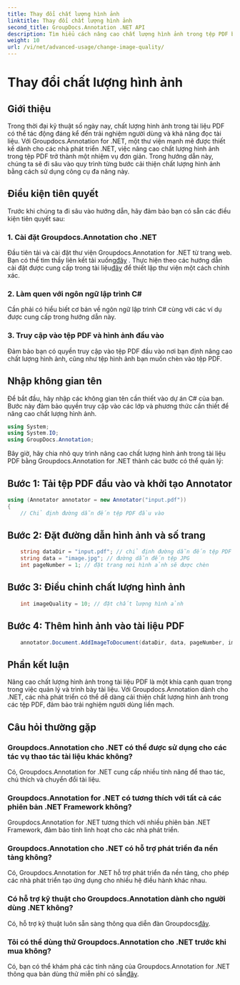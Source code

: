 ```yaml
---
title: Thay đổi chất lượng hình ảnh
linktitle: Thay đổi chất lượng hình ảnh
second_title: GroupDocs.Annotation .NET API
description: Tìm hiểu cách nâng cao chất lượng hình ảnh trong tệp PDF bằng Groupdocs.Annotation for .NET. Thực hiện theo hướng dẫn từng bước của chúng tôi.
weight: 10
url: /vi/net/advanced-usage/change-image-quality/
---
```


# Thay đổi chất lượng hình ảnh

## Giới thiệu
Trong thời đại kỹ thuật số ngày nay, chất lượng hình ảnh trong tài liệu PDF có thể tác động đáng kể đến trải nghiệm người dùng và khả năng đọc tài liệu. Với Groupdocs.Annotation for .NET, một thư viện mạnh mẽ được thiết kế dành cho các nhà phát triển .NET, việc nâng cao chất lượng hình ảnh trong tệp PDF trở thành một nhiệm vụ đơn giản. Trong hướng dẫn này, chúng ta sẽ đi sâu vào quy trình từng bước cải thiện chất lượng hình ảnh bằng cách sử dụng công cụ đa năng này.
## Điều kiện tiên quyết
Trước khi chúng ta đi sâu vào hướng dẫn, hãy đảm bảo bạn có sẵn các điều kiện tiên quyết sau:
### 1. Cài đặt Groupdocs.Annotation cho .NET
 Đầu tiên tải và cài đặt thư viện Groupdocs.Annotation for .NET từ trang web. Bạn có thể tìm thấy liên kết tải xuống[đây](https://releases.groupdocs.com/annotation/net/) . Thực hiện theo các hướng dẫn cài đặt được cung cấp trong tài liệu[đây](https://tutorials.groupdocs.com/annotation/net/) để thiết lập thư viện một cách chính xác.
### 2. Làm quen với ngôn ngữ lập trình C#
Cần phải có hiểu biết cơ bản về ngôn ngữ lập trình C# cùng với các ví dụ được cung cấp trong hướng dẫn này.
### 3. Truy cập vào tệp PDF và hình ảnh đầu vào
Đảm bảo bạn có quyền truy cập vào tệp PDF đầu vào nơi bạn định nâng cao chất lượng hình ảnh, cũng như tệp hình ảnh bạn muốn chèn vào tệp PDF.

## Nhập không gian tên
Để bắt đầu, hãy nhập các không gian tên cần thiết vào dự án C# của bạn. Bước này đảm bảo quyền truy cập vào các lớp và phương thức cần thiết để nâng cao chất lượng hình ảnh.

```csharp
using System;
using System.IO;
using GroupDocs.Annotation;
```

Bây giờ, hãy chia nhỏ quy trình nâng cao chất lượng hình ảnh trong tài liệu PDF bằng Groupdocs.Annotation for .NET thành các bước có thể quản lý:
## Bước 1: Tải tệp PDF đầu vào và khởi tạo Annotator
```csharp
using (Annotator annotator = new Annotator("input.pdf"))
{
    // Chỉ định đường dẫn đến tệp PDF đầu vào
```
## Bước 2: Đặt đường dẫn hình ảnh và số trang
```csharp
    string dataDir = "input.pdf"; // chỉ định đường dẫn đến tệp PDF đầu vào
    string data = "image.jpg"; // đường dẫn đến tệp JPG
    int pageNumber = 1; // đặt trang nơi hình ảnh sẽ được chèn
```
## Bước 3: Điều chỉnh chất lượng hình ảnh
```csharp
    int imageQuality = 10; // đặt chất lượng hình ảnh
```
## Bước 4: Thêm hình ảnh vào tài liệu PDF
```csharp
    annotator.Document.AddImageToDocument(dataDir, data, pageNumber, imageQuality);
```

## Phần kết luận
Nâng cao chất lượng hình ảnh trong tài liệu PDF là một khía cạnh quan trọng trong việc quản lý và trình bày tài liệu. Với Groupdocs.Annotation dành cho .NET, các nhà phát triển có thể dễ dàng cải thiện chất lượng hình ảnh trong các tệp PDF, đảm bảo trải nghiệm người dùng liền mạch.
## Câu hỏi thường gặp
### Groupdocs.Annotation cho .NET có thể được sử dụng cho các tác vụ thao tác tài liệu khác không?
Có, Groupdocs.Annotation for .NET cung cấp nhiều tính năng để thao tác, chú thích và chuyển đổi tài liệu.
### Groupdocs.Annotation for .NET có tương thích với tất cả các phiên bản .NET Framework không?
Groupdocs.Annotation for .NET tương thích với nhiều phiên bản .NET Framework, đảm bảo tính linh hoạt cho các nhà phát triển.
### Groupdocs.Annotation cho .NET có hỗ trợ phát triển đa nền tảng không?
Có, Groupdocs.Annotation for .NET hỗ trợ phát triển đa nền tảng, cho phép các nhà phát triển tạo ứng dụng cho nhiều hệ điều hành khác nhau.
### Có hỗ trợ kỹ thuật cho Groupdocs.Annotation dành cho người dùng .NET không?
 Có, hỗ trợ kỹ thuật luôn sẵn sàng thông qua diễn đàn Groupdocs[đây](https://forum.groupdocs.com/c/annotation/10).
### Tôi có thể dùng thử Groupdocs.Annotation cho .NET trước khi mua không?
 Có, bạn có thể khám phá các tính năng của Groupdocs.Annotation for .NET thông qua bản dùng thử miễn phí có sẵn[đây](https://releases.groupdocs.com/).